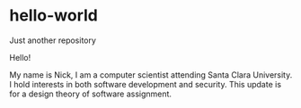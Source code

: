# hello-world
Just another repository

Hello! 

  My name is Nick, I am a computer scientist attending Santa Clara University. 
  I hold interests in both software development and security. This update is 
  for a design theory of software assignment.
